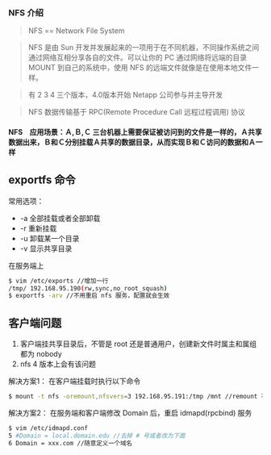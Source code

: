 ### NFS 介绍
> NFS == Network File System

> NFS 是由 Sun 开发并发展起来的一项用于在不同机器，不同操作系统之间通过网络互相分享各自的文件。可以让你的 PC 通过网络将远端的目录 MOUNT 到自己的系统中，使用 NFS 的远端文件就像是在使用本地文件一样。

> 有 2 3 4 三个版本，4.0版本开始 Netapp 公司参与并主导开发

> NFS 数据传输基于 RPC(Remote Procedure Call 远程过程调用) 协议

#### NFS　应用场景：Ａ,Ｂ,Ｃ 三台机器上需要保证被访问到的文件是一样的，Ａ共享数据出来，Ｂ和Ｃ分别挂载Ａ共享的数据目录，从而实现Ｂ和Ｃ访问的数据和Ａ一样

## exportfs 命令

常用选项：
- -a 全部挂载或者全部卸载
- -r 重新挂载
- -u 卸载某一个目录
- -v 显示共享目录

在服务端上
```bash
$ vim /etc/exports //增加一行
/tmp/ 192.168.95.190(rw,sync,no_root_squash)
$ exportfs -arv //不用重启 nfs 服务，配置就会生效
```

## 客户端问题

1. 客户端挂共享目录后，不管是 root 还是普通用户，创建新文件时属主和属组都为 nobody
2. nfs 4 版本上会有该问题

解决方案1：
在客户端挂载时执行以下命令
```bash
$ mount -t nfs -oremount,nfsvers=3 192.168.95.191:/tmp /mnt //remount 不用卸载，重新挂载，nfsvers 指定版本为3
```

解决方案2：
在服务端和客户端修改 Domain 后，重启 idmapd(rpcbind) 服务
```bash
$ vim /etc/idmapd.conf
5 #Domain = local.domain.edu //去掉 # 号或者改为下面
6 Domain = xxx.com //随意定义一个域名
```